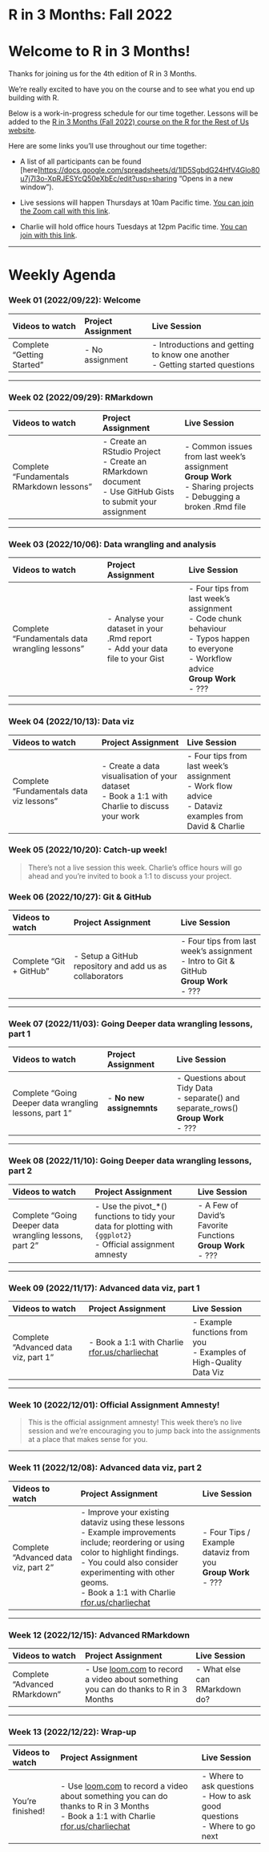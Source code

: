 R in 3 Months: Fall 2022
================

# Welcome to R in 3 Months!

Thanks for joining us for the 4th edition of R in 3 Months.

We’re really excited to have you on the course and to see what you end
up building with R.

Below is a work-in-progress schedule for our time together. Lessons will
be added to the [R in 3 Months (Fall 2022) course on the R for the Rest
of Us
website](https://rfortherestofus.com/courses/r-in-3-months-fall-2022/).

Here are some links you’ll use throughout our time together:

-   A list of all participants can be found
    \[here\]<https://docs.google.com/spreadsheets/d/1lD5SgbdG24HfV4Glo80u7j7I3o-XpRJESYcQ50eXbEc/edit?usp=sharing>
    “Opens in a new window”).

-   Live sessions will happen Thursdays at 10am Pacific time. [You can
    join the Zoom call with this
    link](https://us02web.zoom.us/j/86453661896?pwd=VWN3VVVqenJpU1BzSUo3b3Zpd2N4UT09 "Opens in a new window").

-   Charlie will hold office hours Tuesdays at 12pm Pacific time. [You
    can join with this
    link](https://us02web.zoom.us/j/85743952145?pwd=eXBRNXBCRDNhUU9STXVYWW5NT29SQT09 "Opens in a new window").

<hr>

# Weekly Agenda

### Week 01 (2022/09/22): Welcome

| Videos to watch            | Project Assignment | Live Session                                                                      |
|:---------------------------|:-------------------|:----------------------------------------------------------------------------------|
| Complete “Getting Started” | \- No assignment   | \- Introductions and getting to know one another <br> - Getting started questions |

<hr>

### Week 02 (2022/09/29): RMarkdown

| Videos to watch                           | Project Assignment                                                                                                 | Live Session                                                                                                                 |
|:------------------------------------------|:-------------------------------------------------------------------------------------------------------------------|:-----------------------------------------------------------------------------------------------------------------------------|
| Complete “Fundamentals RMarkdown lessons” | \- Create an RStudio Project <br> - Create an RMarkdown document <br> - Use GitHub Gists to submit your assignment | \- Common issues from last week’s assignment <br> **Group Work** <br> - Sharing projects <br> - Debugging a broken .Rmd file |

<hr>

### Week 03 (2022/10/06): Data wrangling and analysis

| Videos to watch                                | Project Assignment                                                                 | Live Session                                                                                                                                               |
|:-----------------------------------------------|:-----------------------------------------------------------------------------------|:-----------------------------------------------------------------------------------------------------------------------------------------------------------|
| Complete “Fundamentals data wrangling lessons” | \- Analyse your dataset in your .Rmd report <br> - Add your data file to your Gist | \- Four tips from last week’s assignment <br> - Code chunk behaviour <br> - Typos happen to everyone <br> - Workflow advice <br> **Group Work** <br> - ??? |

<hr>

### Week 04 (2022/10/13): Data viz

| Videos to watch                          | Project Assignment                                                                                 | Live Session                                                                                                  |
|:-----------------------------------------|:---------------------------------------------------------------------------------------------------|:--------------------------------------------------------------------------------------------------------------|
| Complete “Fundamentals data viz lessons” | \- Create a data visualisation of your dataset <br> - Book a 1:1 with Charlie to discuss your work | \- Four tips from last week’s assignment <br> - Work flow advice <br> - Dataviz examples from David & Charlie |

### Week 05 (2022/10/20): Catch-up week!

> There’s not a live session this week. Charlie’s office hours will go
> ahead and you’re invited to book a 1:1 to discuss your project.

### Week 06 (2022/10/27): Git & GitHub

| Videos to watch         | Project Assignment                                       | Live Session                                                                                         |
|:------------------------|:---------------------------------------------------------|:-----------------------------------------------------------------------------------------------------|
| Complete “Git + GitHub” | \- Setup a GitHub repository and add us as collaborators | \- Four tips from last week’s assignment <br> - Intro to Git & GitHub <br> **Group Work** <br> - ??? |

<hr>

### Week 07 (2022/11/03): Going Deeper data wrangling lessons, part 1

| Videos to watch                                        | Project Assignment        | Live Session                                                                                      |
|:-------------------------------------------------------|:--------------------------|:--------------------------------------------------------------------------------------------------|
| Complete “Going Deeper data wrangling lessons, part 1” | \- **No new assignemnts** | \- Questions about Tidy Data <br> - separate() and separate_rows() <br> **Group Work** <br> - ??? |

<hr>

### Week 08 (2022/11/10): Going Deeper data wrangling lessons, part 2

| Videos to watch                                        | Project Assignment                                                                                                  | Live Session                                                          |
|:-------------------------------------------------------|:--------------------------------------------------------------------------------------------------------------------|:----------------------------------------------------------------------|
| Complete “Going Deeper data wrangling lessons, part 2” | \- Use the pivot\_\*() functions to tidy your data for plotting with `{ggplot2}` <br> - Official assignment amnesty | \- A Few of David’s Favorite Functions <br> **Group Work** <br> - ??? |

<hr>

### Week 09 (2022/11/17): Advanced data viz, part 1

| Videos to watch                      | Project Assignment                                                            | Live Session                                                                |
|:-------------------------------------|:------------------------------------------------------------------------------|:----------------------------------------------------------------------------|
| Complete “Advanced data viz, part 1” | \- Book a 1:1 with Charlie [rfor.us/charliechat](https://rfor.us/charliechat) | \- Example functions from you <br> - Examples of High-Quality Data Viz <br> |

<hr>

### Week 10 (2022/12/01): Official Assignment Amnesty!

> This is the official assignment amnesty! This week there’s no live
> session and we’re encouraging you to jump back into the assignments at
> a place that makes sense for you.

<hr>

### Week 11 (2022/12/08): Advanced data viz, part 2

| Videos to watch                      | Project Assignment                                                                                                                                                                                                                                                                          | Live Session                                                           |
|:-------------------------------------|:--------------------------------------------------------------------------------------------------------------------------------------------------------------------------------------------------------------------------------------------------------------------------------------------|:-----------------------------------------------------------------------|
| Complete “Advanced data viz, part 2” | \- Improve your existing dataviz using these lessons <br> - Example improvements include; reordering or using color to highlight findings. <br> - You could also consider experimenting with other geoms. <br> - Book a 1:1 with Charlie [rfor.us/charliechat](https://rfor.us/charliechat) | \- Four Tips / Example dataviz from you <br> **Group Work** <br> - ??? |

<hr>

### Week 12 (2022/12/15): Advanced RMarkdown

| Videos to watch               | Project Assignment                                                                                    | Live Session                   |
|:------------------------------|:------------------------------------------------------------------------------------------------------|:-------------------------------|
| Complete “Advanced RMarkdown” | \- Use [loom.com](loom.com) to record a video about something you can do thanks to R in 3 Months <br> | \- What else can RMarkdown do? |

<hr>

### Week 13 (2022/12/22): Wrap-up

| Videos to watch  | Project Assignment                                                                                                                                                                 | Live Session                                                                       |
|:-----------------|:-----------------------------------------------------------------------------------------------------------------------------------------------------------------------------------|:-----------------------------------------------------------------------------------|
| You’re finished! | \- Use [loom.com](loom.com) to record a video about something you can do thanks to R in 3 Months <br> - Book a 1:1 with Charlie [rfor.us/charliechat](https://rfor.us/charliechat) | \- Where to ask questions <br> - How to ask good questions <br> - Where to go next |
